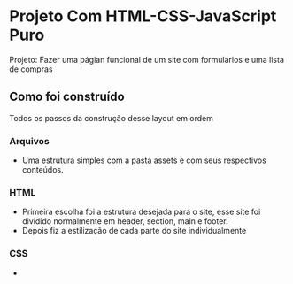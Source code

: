 # Projeto Com HTML-CSS-JavaScript Puro

Projeto: Fazer uma págian funcional de um site com formulários e uma lista de compras

## Como foi construído

Todos os passos da construção desse layout em ordem

### Arquivos

- Uma estrutura simples com a pasta assets e com seus respectivos conteúdos.

### HTML

- Primeira escolha foi a estrutura desejada para o site, esse site foi dividido normalmente em header, section, main e footer.
- Depois fiz a estilização de cada parte do site individualmente

### CSS

- 